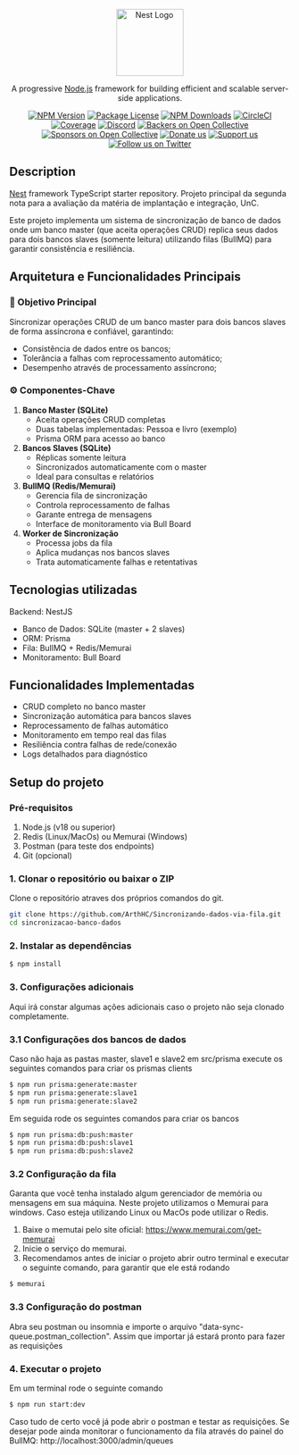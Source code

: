 <p align="center">
  <a href="http://nestjs.com/" target="blank"><img src="https://nestjs.com/img/logo-small.svg" width="120" alt="Nest Logo" /></a>
</p>

[circleci-image]: https://img.shields.io/circleci/build/github/nestjs/nest/master?token=abc123def456
[circleci-url]: https://circleci.com/gh/nestjs/nest

  <p align="center">A progressive <a href="http://nodejs.org" target="_blank">Node.js</a> framework for building efficient and scalable server-side applications.</p>
    <p align="center">
<a href="https://www.npmjs.com/~nestjscore" target="_blank"><img src="https://img.shields.io/npm/v/@nestjs/core.svg" alt="NPM Version" /></a>
<a href="https://www.npmjs.com/~nestjscore" target="_blank"><img src="https://img.shields.io/npm/l/@nestjs/core.svg" alt="Package License" /></a>
<a href="https://www.npmjs.com/~nestjscore" target="_blank"><img src="https://img.shields.io/npm/dm/@nestjs/common.svg" alt="NPM Downloads" /></a>
<a href="https://circleci.com/gh/nestjs/nest" target="_blank"><img src="https://img.shields.io/circleci/build/github/nestjs/nest/master" alt="CircleCI" /></a>
<a href="https://coveralls.io/github/nestjs/nest?branch=master" target="_blank"><img src="https://coveralls.io/repos/github/nestjs/nest/badge.svg?branch=master#9" alt="Coverage" /></a>
<a href="https://discord.gg/G7Qnnhy" target="_blank"><img src="https://img.shields.io/badge/discord-online-brightgreen.svg" alt="Discord"/></a>
<a href="https://opencollective.com/nest#backer" target="_blank"><img src="https://opencollective.com/nest/backers/badge.svg" alt="Backers on Open Collective" /></a>
<a href="https://opencollective.com/nest#sponsor" target="_blank"><img src="https://opencollective.com/nest/sponsors/badge.svg" alt="Sponsors on Open Collective" /></a>
  <a href="https://paypal.me/kamilmysliwiec" target="_blank"><img src="https://img.shields.io/badge/Donate-PayPal-ff3f59.svg" alt="Donate us"/></a>
    <a href="https://opencollective.com/nest#sponsor"  target="_blank"><img src="https://img.shields.io/badge/Support%20us-Open%20Collective-41B883.svg" alt="Support us"></a>
  <a href="https://twitter.com/nestframework" target="_blank"><img src="https://img.shields.io/twitter/follow/nestframework.svg?style=social&label=Follow" alt="Follow us on Twitter"></a>
</p>
  <!--[![Backers on Open Collective](https://opencollective.com/nest/backers/badge.svg)](https://opencollective.com/nest#backer)
  [![Sponsors on Open Collective](https://opencollective.com/nest/sponsors/badge.svg)](https://opencollective.com/nest#sponsor)-->

## Description

[Nest](https://github.com/nestjs/nest) framework TypeScript starter repository.
Projeto principal da segunda nota para a avaliação da matéria de implantação e integração, UnC.

Este projeto implementa um sistema de sincronização de banco de dados onde um banco master (que aceita operações CRUD) replica seus dados para dois bancos slaves (somente leitura) utilizando filas (BullMQ) para garantir consistência e resiliência.

## Arquitetura e Funcionalidades Principais

### 🎯 Objetivo Principal

Sincronizar operações CRUD de um banco master para dois bancos slaves de forma assíncrona e confiável, garantindo:

- Consistência de dados entre os bancos;
- Tolerância a falhas com reprocessamento automático;
- Desempenho através de processamento assíncrono;

### ⚙️ Componentes-Chave

1. **Banco Master (SQLite)**
   - Aceita operações CRUD completas
   - Duas tabelas implementadas: Pessoa e livro (exemplo)
   - Prisma ORM para acesso ao banco
2. **Bancos Slaves (SQLite)**
   - Réplicas somente leitura
   - Sincronizados automaticamente com o master
   - Ideal para consultas e relatórios
3. **BullMQ (Redis/Memurai)**
   - Gerencia fila de sincronização
   - Controla reprocessamento de falhas
   - Garante entrega de mensagens
   - Interface de monitoramento via Bull Board
4. **Worker de Sincronização**
   - Processa jobs da fila
   - Aplica mudanças nos bancos slaves
   - Trata automaticamente falhas e retentativas

## Tecnologias utilizadas
Backend: NestJS
- Banco de Dados: SQLite (master + 2 slaves)
- ORM: Prisma
- Fila: BullMQ + Redis/Memurai
- Monitoramento: Bull Board

## Funcionalidades Implementadas
- CRUD completo no banco master
- Sincronização automática para bancos slaves
- Reprocessamento de falhas automático
- Monitoramento em tempo real das filas
- Resiliência contra falhas de rede/conexão
- Logs detalhados para diagnóstico

## Setup do projeto

### Pré-requisitos
1. Node.js (v18 ou superior)
2. Redis (Linux/MacOs) ou Memurai (Windows)
3. Postman (para teste dos endpoints)
4. Git (opcional)

### 1. Clonar o repositório ou baixar o ZIP
Clone o repositório atraves dos próprios comandos do git.
```bash
git clone https://github.com/ArthHC/Sincronizando-dados-via-fila.git
cd sincronizacao-banco-dados
```

### 2. Instalar as dependências
```bash
$ npm install
```

### 3. Configurações adicionais
Aqui irá constar algumas ações adicionais caso o projeto não seja clonado completamente.

### 3.1 Configurações dos bancos de dados
Caso não haja as pastas master, slave1 e slave2 em src/prisma execute os seguintes comandos para criar os prismas clients
```bash
$ npm run prisma:generate:master
$ npm run prisma:generate:slave1
$ npm run prisma:generate:slave2
```
Em seguida rode os seguintes comandos para criar os bancos
```bash
$ npm run prisma:db:push:master
$ npm run prisma:db:push:slave1
$ npm run prisma:db:push:slave2
```

### 3.2 Configuração da fila
Garanta que você tenha instalado algum gerenciador de memória ou mensagens em sua máquina. Neste projeto utilizamos o Memurai para windows. Caso esteja utilizando Linux ou MacOs pode utilizar o Redis.
1. Baixe o memutai pelo site oficial: https://www.memurai.com/get-memurai
2. Inicie o serviço do memurai.
3. Recomendamos antes de iniciar o projeto abrir outro terminal e executar o seguinte comando, para garantir que ele está rodando
```bash
$ memurai
```

### 3.3 Configuração do postman
Abra seu postman ou insomnia e importe o arquivo "data-sync-queue.postman_collection". Assim que importar já estará pronto para fazer as requisições

### 4. Executar o projeto
Em um terminal rode o seguinte comando
```bash
$ npm run start:dev
```
Caso tudo de certo você já pode abrir o postman e testar as requisições. Se desejar pode ainda monitorar o funcionamento da fila através do painel do BullMQ: http://localhost:3000/admin/queues
